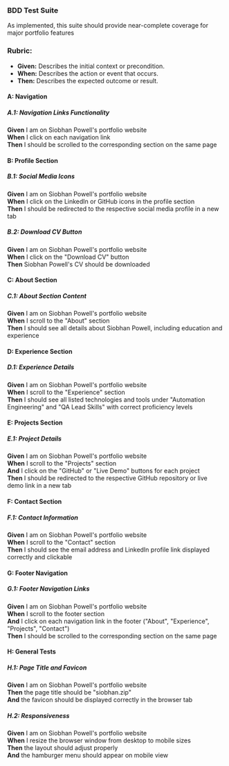 ### BDD Test Suite

As implemented, this suite should provide near-complete coverage for major portfolio features

### Rubric:

-   **Given:** Describes the initial context or precondition.
-   **When:** Describes the action or event that occurs.
-   **Then:** Describes the expected outcome or result.

#### A: Navigation

##### A.1: Navigation Links Functionality

**Given** I am on Siobhan Powell's portfolio website\
**When** I click on each navigation link\
**Then** I should be scrolled to the corresponding section on the same page

#### B: Profile Section

##### B.1: Social Media Icons

**Given** I am on Siobhan Powell's portfolio website\
**When** I click on the LinkedIn or GitHub icons in the profile section\
**Then** I should be redirected to the respective social media profile in a new tab

##### B.2: Download CV Button

**Given** I am on Siobhan Powell's portfolio website\
**When** I click on the "Download CV" button\
**Then** Siobhan Powell's CV should be downloaded

#### C: About Section

##### C.1: About Section Content

**Given** I am on Siobhan Powell's portfolio website\
**When** I scroll to the "About" section\
**Then** I should see all details about Siobhan Powell, including education and experience

#### D: Experience Section

##### D.1: Experience Details

**Given** I am on Siobhan Powell's portfolio website\
**When** I scroll to the "Experience" section\
**Then** I should see all listed technologies and tools under "Automation Engineering" and "QA Lead Skills" with correct proficiency levels

#### E: Projects Section

##### E.1: Project Details

**Given** I am on Siobhan Powell's portfolio website\
**When** I scroll to the "Projects" section\
**And** I click on the "GitHub" or "Live Demo" buttons for each project\
**Then** I should be redirected to the respective GitHub repository or live demo link in a new tab

#### F: Contact Section

##### F.1: Contact Information

**Given** I am on Siobhan Powell's portfolio website\
**When** I scroll to the "Contact" section\
**Then** I should see the email address and LinkedIn profile link displayed correctly and clickable

#### G: Footer Navigation

##### G.1: Footer Navigation Links

**Given** I am on Siobhan Powell's portfolio website\
**When** I scroll to the footer section\
**And** I click on each navigation link in the footer ("About", "Experience", "Projects", "Contact")\
**Then** I should be scrolled to the corresponding section on the same page

#### H: General Tests

##### H.1: Page Title and Favicon

**Given** I am on Siobhan Powell's portfolio website\
**Then** the page title should be "siobhan.zip"\
**And** the favicon should be displayed correctly in the browser tab

##### H.2: Responsiveness

**Given** I am on Siobhan Powell's portfolio website\
**When** I resize the browser window from desktop to mobile sizes\
**Then** the layout should adjust properly\
**And** the hamburger menu should appear on mobile view